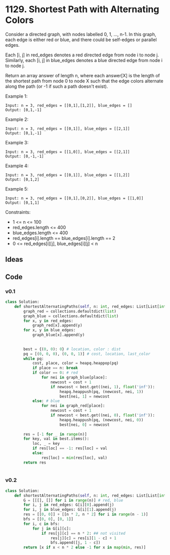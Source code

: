 # 1129. Shortest Path with Alternating Colors


 Consider a directed graph, with nodes labelled 0, 1, ..., n-1.  In this graph, each edge is either red or blue, and there could be self-edges or parallel edges.

Each [i, j] in red_edges denotes a red directed edge from node i to node j.  Similarly, each [i, j] in blue_edges denotes a blue directed edge from node i to node j.

Return an array answer of length n, where each answer[X] is the length of the shortest path from node 0 to node X such that the edge colors alternate along the path (or -1 if such a path doesn't exist).

 

Example 1:

```
Input: n = 3, red_edges = [[0,1],[1,2]], blue_edges = []
Output: [0,1,-1]
```

Example 2:

```
Input: n = 3, red_edges = [[0,1]], blue_edges = [[2,1]]
Output: [0,1,-1]
```

Example 3:

```
Input: n = 3, red_edges = [[1,0]], blue_edges = [[2,1]]
Output: [0,-1,-1]
```

Example 4:

```
Input: n = 3, red_edges = [[0,1]], blue_edges = [[1,2]]
Output: [0,1,2]
```

Example 5:

```
Input: n = 3, red_edges = [[0,1],[0,2]], blue_edges = [[1,0]]
Output: [0,1,1]
``` 

Constraints:

* 1 <= n <= 100
* red_edges.length <= 400
* blue_edges.length <= 400
* red_edges[i].length == blue_edges[i].length == 2
* 0 <= red_edges[i][j], blue_edges[i][j] < n


## Ideas

## Code 

### v0.1

``` python
class Solution:
    def shortestAlternatingPaths(self, n: int, red_edges: List[List[int]], blue_edges: List[List[int]]) -> List[int]:
        graph_red = collections.defaultdict(list)
        graph_blue = collections.defaultdict(list)
        for x, y in red_edges:
            graph_red[x].append(y)
        for x, y in blue_edges:
            graph_blue[x].append(y)
        
        
        best = {(0, 0): 0} # location, color : dist
        pq = [(0, 0, 0), (0, 0, 1)] # cost, location, last_color
        while pq:
            cost, place, color = heapq.heappop(pq)
            if place == n: break 
            if color == 0: # red 
                for nei in graph_blue[place]:
                    newcost = cost + 1
                    if newcost < best.get((nei, 1), float('inf')):
                        heapq.heappush(pq, (newcost, nei, 1))
                        best[nei, 1] = newcost
            else: # blue 
                for nei in graph_red[place]:
                    newcost = cost + 1
                    if newcost < best.get((nei, 0), float('inf')):
                        heapq.heappush(pq, (newcost, nei, 0))
                        best[nei, 0] = newcost
        
        res = [-1 for _ in range(n)]
        for key, val in best.items():
            loc, _ = key 
            if res[loc] == -1: res[loc] = val
            else:
                res[loc] = min(res[loc], val)
        return res         
                
```

### v0.2

``` python
class Solution:
    def shortestAlternatingPaths(self, n: int, red_edges: List[List[int]], blue_edges: List[List[int]]) -> List[int]:
        G = [[[], []] for i in range(n)] # red, blue
        for i, j in red_edges: G[i][0].append(j)
        for i, j in blue_edges: G[i][1].append(j)
        res = [[0, 0]] + [[n * 2, n * 2] for i in range(n - 1)]
        bfs = [[0, 0], [0, 1]]
        for i, c in bfs:
            for j in G[i][c]:
                if res[j][c] == n * 2: ## not visited 
                    res[j][c] = res[i][1 - c] + 1
                    bfs.append([j, 1 - c])
        return [x if x < n * 2 else -1 for x in map(min, res)]
``` 
